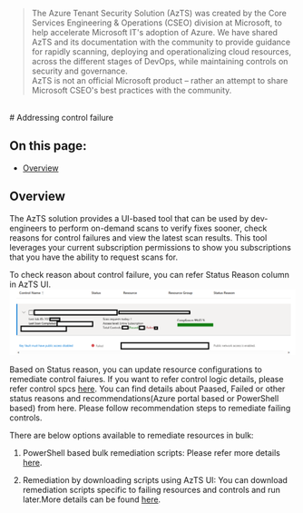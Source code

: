 > The Azure Tenant Security Solution (AzTS) was created by the Core Services Engineering & Operations (CSEO) division at Microsoft, to help accelerate Microsoft IT's adoption of Azure. We have shared AzTS and its documentation with the community to provide guidance for rapidly scanning, deploying and operationalizing cloud resources, across the different stages of DevOps, while maintaining controls on security and governance.
<br>AzTS is not an official Microsoft product – rather an attempt to share Microsoft CSEO's best practices with the community.
<br>
# Addressing control failure

## On this page:

- [Overview](README.md#overview)

## Overview

The AzTS solution provides a UI-based tool that can be used by dev-engineers to perform on-demand scans to verify fixes sooner, check reasons for control failures and view the latest scan results. This tool leverages your current subscription permissions to show you subscriptions that you have the ability to request scans for. 

To check reason about control failure, you can refer Status Reason column in AzTS UI.
![StatusReason](../Images/04_AddressingControlFailure_StausReason.png)

Based on Status reason, you can update resource configurations to remediate control faiures.
If you want to refer control logic details, please refer control spcs [here](../Control%20coverage/README.md/#azure-services-supported-by-azts). You can find details about Paased, Failed or other status reasons and recommendations(Azure portal based or PowerShell based) from here. Please follow recommendation steps to remediate failing controls.

There are below options available to remediate resources in bulk:
1. PowerShell based bulk remediation scripts:
Please refer more details [here](../Scripts/RemediationScripts/Readme.md/#overview).

2. Remediation by downloading scripts using AzTS UI:
You can download remediation scripts specific to failing resources and controls and run later.More details can be found [here](/04-Addressing%20control%20failure/RemediationThroughScriptsUsingUI.md/#autoremediation).
